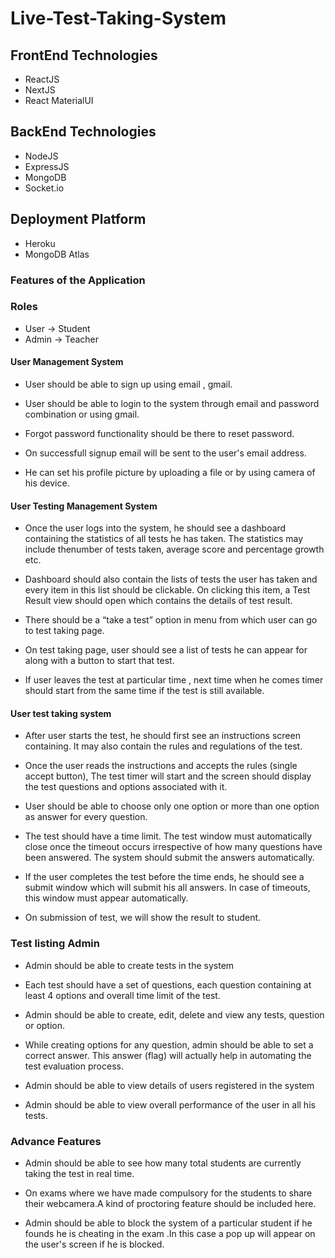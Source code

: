 # Live-Test-Taking-System

## FrontEnd Technologies 
- ReactJS
- NextJS
- React MaterialUI
## BackEnd Technologies
- NodeJS
- ExpressJS
- MongoDB
- Socket.io
## Deployment Platform 
- Heroku
- MongoDB Atlas

### Features of the Application
### Roles
- User -> Student
- Admin -> Teacher
#### User Management System 
- User should be able to sign up using email , gmail.

- User should be able to login to the system through email and password
combination or using gmail.

- Forgot password functionality should be there to reset password.

- On successfull signup email will be sent to the user's email address.

- He can set his profile picture by uploading a file or by using camera of his device.

#### User Testing Management System
- Once the user logs into the system, he should see a dashboard containing
the statistics of all tests he has taken. The statistics may include thenumber of tests taken, average score and percentage growth etc. 

- Dashboard should also contain the lists of tests the user has taken and
every item in this list should be clickable. On clicking this item, a Test
Result view should open which contains the details of test result.

- There should be a “take a test” option in menu from which user can go to
test taking page.

- On test taking page, user should see a list of tests he can appear for along
with a button to start that test. 

- If user leaves the test at particular time , next time when he comes timer should start from the same time if the test is still available.

#### User test taking system
- After user starts the test, he should first see an instructions screen
containing. It may also contain the rules and regulations of the test.

- Once the user reads the instructions and accepts the rules (single accept
button), The test timer will start and the screen should display the test
questions and options associated with it.

- User should be able to choose only one option or more than one option  as answer for every
question.

- The test should have a time limit. The test window must automatically
close once the timeout occurs irrespective of how many questions have
been answered. The system should submit the answers automatically.

- If the user completes the test before the time ends, he should see a
submit window which will submit his all answers. In case of timeouts, this
window must appear automatically.

- On submission of test, we will show the result to student.

### Test listing Admin
- Admin should be able to create tests in the system

- Each test should have a set of questions, each question containing at
least 4 options and overall time limit of the test.

- Admin should be able to create, edit, delete and view any tests, question
or option.

- While creating options for any question, admin should be able to set a
correct answer. This answer (flag) will actually help in automating the test
evaluation process.

- Admin should be able to view details of users registered in the system

- Admin should be able to view overall performance of the user in all his
tests.

### Advance Features
- Admin should be able to see how many total students are currently taking the test in real time.

- On exams where we have made compulsory for the students to share their webcamera.A kind of proctoring feature should be included here.

- Admin should be able to block the system of a particular student if he founds he is cheating in the exam .In this case a pop up will appear on the user's screen if he is blocked.

